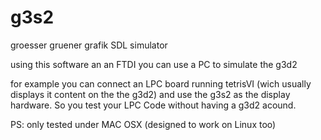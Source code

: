 g3s2
============

groesser gruener grafik SDL simulator

using this software an an FTDI you can use a PC to simulate the g3d2

for example you can connect an LPC board running tetrisVI (wich usually displays it content on the the g3d2) and use the g3s2 as the display hardware.
So you test your LPC Code without having a g3d2 acound.

PS: only tested under MAC OSX (designed to work on Linux too)
